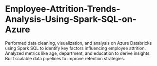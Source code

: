 # Employee-Attrition-Trends-Analysis-Using-Spark-SQL-on-Azure
Performed data cleaning, visualization, and analysis on Azure Databricks using Spark SQL to identify key factors influencing employee attrition. Analyzed metrics like age, department, and education to derive insights. Built scalable data pipelines to improve retention strategies.
